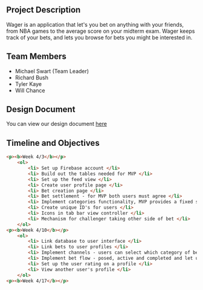 ## Project Description
Wager is an application that let's you bet on anything with your friends, from NBA games to the average score on your midterm exam. Wager keeps track of your bets, and lets you browse for bets you might be interested in. 

## Team Members
 - Michael Swart (Team Leader)
 - Richard Bush
 - Tyler Kaye
 - Will Chance

## Design Document
You can view our design document [here](https://github.com/willbchance/333Website/designdoc.pdf)

## Timeline and Objectives 
```html
<p><b>Week 4/3</b></p>
	<ol>
		<li> Set up Firebase account </li> 
		<li> Build out the tables needed for MVP </li> 
		<li> Set up the feed view </li>
		<li> Create user profile page </li>
		<li> Bet creation page </li> 
		<li> Bet settlement - for MVP both users must agree </li>
		<li> Implement categories functionality, MVP provides a fixed set of categories </li>
		<li> Create unique ID's for users </li>
		<li> Icons in tab bar view controller </li>
		<li> Mechanism for challenger taking other side of bet </li>
	</ol>
<p><b>Week 4/10</b></p>
	<ol> 
		<li> Link database to user interface </li> 
		<li> Link bets to user profiles </li>
		<li> Implement channels - users can select which category of bet they would like to view </li>
		<li> Implement bet flow - posed, active and completed and let user view each type </li>
		<li> Set up the user rating on a profile </li>
		<li> View another user's profile </li>
	</ol>
<p><b>Week 4/17</b></p>
```


